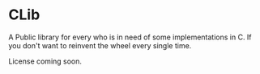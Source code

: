 # CLib

A Public library for every who is in need of some implementations in C.
If you don't want to reinvent the wheel every single time.

License coming soon.
